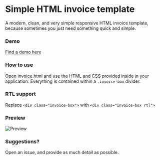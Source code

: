 # Simple HTML invoice template
A modern, clean, and very simple responsive HTML invoice template, because sometimes you just need something quick and simple.

### Demo
[Find a demo here](https://www.sparksuite.com/open-source/invoice.html)

### How to use
Open invoice.html and use the HTML and CSS provided inside in your application. Everything is contained within a `.invoice-box` divider.

### RTL support
Replace `<div class="invoice-box">` with `<div class="invoice-box rtl">`

### Preview
![Preview](http://i.imgur.com/C3ePdqQ.png)

### Suggestions?
Open an issue, and provide as much detail as possible.

